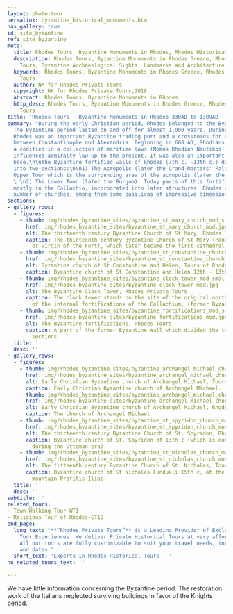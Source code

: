 ```yaml
---
layout: photo-tour
permalink: byzantine_historical_monuments.htm
has_gallery: true
id: site_byzantine
ref: site_byzantine
meta:
  title: Rhodes Tours, Byzantine Monuments in Rhodes, Rhodes Historical Tours
  description: Rhodes Tours, Byzantine Monuments in Rhodes Greece, Rhodes Historical
    Tours, Byzantine Archaeological Sights, Landmarks and Architecture
  keywords: Rhodes Tours, Byzantine Monuments in Rhodes Greece, Rhodes Historical
    Tours
  author: NK for Rhodes Private Tours
  copyright: NK for Rhodes Private Tours,2018
  abstract: Rhodes Tours, Byzantine Monuments in Rhodes
  http_desc: Rhodes Tours, Byzantine Monuments in Rhodes Greece, Rhodes Historical
    Tours
title: 'Rhodes Tours - Byzantine Monuments in Rhodes 330AD to 1309AD '
summary: "During the early Christian period, Rhodes belonged to the Byzantine Empire.
  The Byzantine period lasted on and off for almost 1,000 years. During this time,
  Rhodes was an important Byzantine trading port and a crossroads for ships sailing
  between Constantinople and Alexandria. Beginning in 600 AD, Rhodians began to develop
  a codified in a collection of maritime laws (Nomos Rhodion Nautikos) which have
  influenced admiralty law up to the present. It was also an important Byzantine military
  base.\n\nThe Byzantine fortified walls of Rhodes (7th c. -13th c.) divided the town
  into two sections:\n\n1) The Acropolis (later the Grand-Masters' Palace) and the
  Upper Town which is the surrounding area of the acropolis (later the Collachio).
  \ \n2) The Lower Town (later the Burgum). Today parts of this fortification survive
  mostly in the Collachio, incorporated into later structures. Rhodes city had a great
  number of churches, among them some basilicas of impressive dimensions."
sections:
- gallery_rows:
  - figures:
    - thumb: img/rhodes_byzantine_sites/byzantine_st_mary_church_mod_small.jpg
      href: img/rhodes_byzantine_sites/byzantine_st_mary_church_mod.jpg
      alt: The thirteenth century Byzantine Church of St Mary, Rhodes Tours
      caption: The thirteenth century Byzantine Church of St Mary (Panagia tou Kastrou
        or Virgin of the Fort), which later became the first cathedral of the Knights.
    - thumb: img/rhodes_byzantine_sites/byzantine_st_constantine_church_mod_small.jpg
      href: img/rhodes_byzantine_sites/byzantine_st_constantine_church_mod.jpg
      alt: Byzantine church of St Constantine and Helen, Tours of Rhodes
      caption: Byzantine church of St Constantine and Helen 12th - 13th c.
    - thumb: img/rhodes_byzantine_sites/byzantine_clock_tower_mod_small.jpg
      href: img/rhodes_byzantine_sites/byzantine_clock_tower_mod.jpg
      alt: The Byzantine Clock Tower, Rhodes Private Tours
      caption: The clock tower stands on the site of the original north-west tower
        of the internal fortifications of the Collachium, (former Byzantine fortifications).
    - thumb: img/rhodes_byzantine_sites/byzantine_fortifications_mod_small.jpg
      href: img/rhodes_byzantine_sites/byzantine_fortifications_mod.jpg
      alt: The Byzantine fortifications, Rhodes Tours
      caption: A part of the former Byzantine Wall which divided the town into two
        sections
  title: ''
  desc: ''
- gallery_rows:
  - figures:
    - thumb: img/rhodes_byzantine_sites/byzantine_archangel_michael_church_mod_small.jpg
      href: img/rhodes_byzantine_sites/byzantine_archangel_michael_church_mod.jpg
      alt: Early Christian Byzantine church of Archangel Michael, Tours of Rhodes
      caption: Early Christian Byzantine church of Archangel Michael.
    - thumb: img/rhodes_byzantine_sites/byzantine_archangel_michael_church_2_mod_small.jpg
      href: img/rhodes_byzantine_sites/byzantine_archangel_michael_church_2_mod.jpg
      alt: Early Christian Byzantine church of Archangel Michael, Rhodes Private Tours
      caption: The church of Archangel Michael
    - thumb: img/rhodes_byzantine_sites/byzantine_st_spyridon_church_mod_small.jpg
      href: img/rhodes_byzantine_sites/byzantine_st_spyridon_church_mod.jpg
      alt: The thirteenth century Byzantine Church of St. Spyridon, Rhodes Tours
      caption: Byzantine church of St. Spyridon of 13th c (which is converted to mosque
        during the Ottoman era).
    - thumb: img/rhodes_byzantine_sites/byzantine_st_nicholas_church_mod_small.jpg
      href: img/rhodes_byzantine_sites/byzantine_st_nicholas_church_mod.jpg
      alt: The fifteenth century Byzantine Church of St. Nicholas, Tours of Rhodes
      caption: Byzantine church of St Nicholas Fundukli 15th c, at the foot of the
        mountain Profitis Ilias.
  title: ''
  desc: ''
subtitle: ''
related_tours:
- Town Walking Tour-WT1
- Religious Tour of Rhodes-GT10
end_page:
  long_text: "**“Rhodes Private Tours”** is a Leading Provider of Exclusive and Personalized
    Tour Experiences. We deliver Private Historical Tours at very affordable rates.
    All our tours are fully customizable to suit your travel needs, interests, schedules,
    and dates."
  short_text: 'Experts in Rhodes Historical Tours   '
no_related_tours_text: ''

---
```

We have little information concerning the Byzantine period. The restoration work of the Italians neglected surviving buildings in favor of the Knights period.